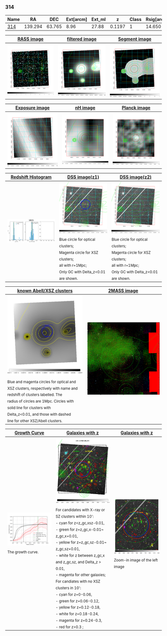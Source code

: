 <div STYLE="page-break-after: always;"></div>

### 314

|Name          |RA          |DEC      | Ext[arcm] | Ext_ml | z    | Class| Rsig[arcmin] | CRsig[c/s] | CR500[c/s] | R500[Mpc] |L500[erg/s]|F500[erg/s/cm^2]| M500[Msun]|Tx[keV]|beta|GC(XSZ,Delta_z<0.01)| GC(OPT,Delta_z<0.01)|GC|alias|
|--------------|------------|------------|---|---|-----------|--------|------|------|----|----|----|----|----|----|----|----|----|----|---|
|[314](script/314.md)     | 139.294       | 63.765       | 8.96    | 27.88   | 0.1197 | 1   | 14.650 |0.094 |0.086 |0.811 |5.790e+43 |1.553e-12 |1.702e+14 |3.086 |0.722 |-, |Wen, |-, |t415|

|[RASS image](../image/314/314_img.pdf)|[filtered image](../image/314/314_fil.pdf)|[Segment image](../image/314/314_seg.pdf)|
|-------------------|--------------------|-------------------|
| <img src="../image/314/314_img.png" width="300">  | <img src="../image/314/314_fil.png" width="300">   | <img src="../image/314/314_seg.png" width="300">  |

|[Exposure image](../image/314/314_mex.pdf)| [nH image](../image/314/314_nh.pdf)| [Planck image](../image/314/314_p.pdf)|
|-------------------|--------------------|-------------------|
|<img src="../image/314/314_mex.png" width="300">   | <img src="../image/314/314_nh.png" width="300">    | <img src="../image/314/314_p.png" width="300"> |

|[Redshift Histogram](../image/314/314_zg.pdf) | [DSS image(z1)](../image/314/314_dss_z1.pdf)      |  [DSS image(z2)](../image/314/314_dss_z2.pdf)    |
|-------------------|--------------------|-------------------|
|<img src="../image/314/314_zg.png" width="300"> |<img src="../image/314/314_dss_z1.png" width="300"> <sub><br>Blue circle for optical clusters; <br>Magenta circle for XSZ clusters; <br>all with r=1Mpc; <br>Only GC with Delta_z<0.01 are shown. </sub>| <img src="../image/314/314_dss_z2.png" width="300"><sub><br>Blue circle for optical clusters; <br>Magenta circle for XSZ clusters; <br>all with r=1Mpc; <br>Only GC with Delta_z<0.01 are shown. </sub> |

|[known Abell/XSZ clusters](../image/314/314_m.pdf) | [2MASS image](../image/314/314_2mass.pdf)      |
|-------------------|-------------------|
|<img src=../image/314/314_m.png width="300"> <sub><br>Blue and magenta circles for optical and <br>XSZ clusters, respectively with name and <br>redshift of clusters labelled. The <br>radius of circles are 1Mpc. Circles with <br>solid line for clusters with <br>Delta_z<0.01, and those with dashed <br>line for other XSZ/Abell clusters.        </sub>|<img src="../image/314/314_2mass.png" width="300">  |

|[Growth Curve](../image/314/314_gca_all.png) |[Galaxies with z](../image/314/314_opt_ned.pdf) |[Galaxies with z](../image/314/314_opt_ned_zoom.pdf) |
|-------------------|-------------------|-------------------|
| <img src="../image/314/314_gca_all.png" width="300"> <sub><br>The growth curve.</sub>| <img src=../image/314/314_opt_ned.png width="300"> <br><sub> For candidates with X-ray or SZ clusters within 10': <br> - cyan for z<z_gc,xsz-0.01, <br> - green for z=z_gc,x-0.01~ z_gc,x+0.01, <br> - yellow for z=z_gc,sz-0.01~ z_gc,sz+0.01, <br> - white for z between z_gc,x and z_gc,sz, and Delta_z > 0.01, <br> - magenta for other galaxies; <br>For candiates with no XSZ clusters in 10': <br> - cyan for z=0-0.06, <br> - green for z=0.06-0.12, <br> - yellow for z=0.12-0.18, <br> - white for z=0.18-0.24, <br> - magenta for z=0.24-0.3, <br> - red for z>0.3 ;  </sub>|<img src=../image/314/314_opt_ned_zoom.png width="300">  <br><sub> Zoom-in image of the left image</sub>|




